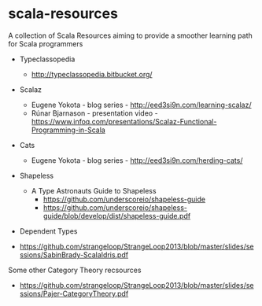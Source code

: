 # scala-resources
A collection of Scala Resources aiming to provide a smoother learning path for Scala programmers

- Typeclassopedia
  - http://typeclassopedia.bitbucket.org/
  
- Scalaz
  - Eugene Yokota - blog series - http://eed3si9n.com/learning-scalaz/
  - Rúnar Bjarnason - presentation video - https://www.infoq.com/presentations/Scalaz-Functional-Programming-in-Scala
  
- Cats
  - Eugene Yokota - blog series - http://eed3si9n.com/herding-cats/

- Shapeless
  - A Type Astronauts Guide to Shapeless
    - https://github.com/underscoreio/shapeless-guide
    - https://github.com/underscoreio/shapeless-guide/blob/develop/dist/shapeless-guide.pdf
  
 - Dependent Types
  - https://github.com/strangeloop/StrangeLoop2013/blob/master/slides/sessions/SabinBrady-ScalaIdris.pdf
  

Some other Category Theory recsources
  - https://github.com/strangeloop/StrangeLoop2013/blob/master/slides/sessions/Pajer-CategoryTheory.pdf
  
